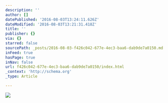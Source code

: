 ```yaml
---
description: ''
author: []
datePublished: '2016-08-03T13:24:11.626Z'
dateModified: '2016-08-03T13:21:31.418Z'
title: ''
publisher: {}
via: {}
starred: false
sourcePath: _posts/2016-08-03-f426c042-677e-4ec3-baa6-dab9de7a0150.md
inFeed: true
hasPage: true
inNav: false
url: f426c042-677e-4ec3-baa6-dab9de7a0150/index.html
_context: 'http://schema.org'
_type: Article

---
```

![](https://the-grid-user-content.s3-us-west-2.amazonaws.com/23673836-d882-4275-97e0-b87b10ad4d97.jpg)